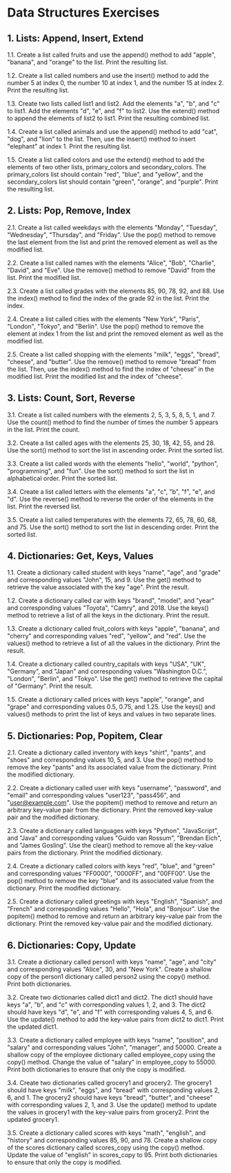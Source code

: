 # Data Structures Exercises
## 1. Lists: Append, Insert, Extend

1.1. Create a list called fruits and use the append() method to add "apple", "banana", and "orange" to the list. Print the resulting list.

1.2. Create a list called numbers and use the insert() method to add the number 5 at index 0, the number 10 at index 1, and the number 15 at index 2. Print the resulting list.

1.3. Create two lists called list1 and list2. Add the elements "a", "b", and "c" to list1. Add the elements "d", "e", and "f" to list2. Use the extend() method to append the elements of list2 to list1. Print the resulting combined list.

1.4. Create a list called animals and use the append() method to add "cat", "dog", and "lion" to the list. Then, use the insert() method to insert "elephant" at index 1. Print the resulting list.

1.5. Create a list called colors and use the extend() method to add the elements of two other lists, primary_colors and secondary_colors. The primary_colors list should contain "red", "blue", and "yellow", and the secondary_colors list should contain "green", "orange", and "purple". Print the resulting list.

## 2. Lists: Pop, Remove, Index

2.1. Create a list called weekdays with the elements "Monday", "Tuesday", "Wednesday", "Thursday", and "Friday". Use the pop() method to remove the last element from the list and print the removed element as well as the modified list.

2.2. Create a list called names with the elements "Alice", "Bob", "Charlie", "David", and "Eve". Use the remove() method to remove "David" from the list. Print the modified list.

2.3. Create a list called grades with the elements 85, 90, 78, 92, and 88. Use the index() method to find the index of the grade 92 in the list. Print the index.

2.4. Create a list called cities with the elements "New York", "Paris", "London", "Tokyo", and "Berlin". Use the pop() method to remove the element at index 1 from the list and print the removed element as well as the modified list.

2.5. Create a list called shopping with the elements "milk", "eggs", "bread", "cheese", and "butter". Use the remove() method to remove "bread" from the list. Then, use the index() method to find the index of "cheese" in the modified list. Print the modified list and the index of "cheese".

## 3. Lists: Count, Sort, Reverse

3.1. Create a list called numbers with the elements 2, 5, 3, 5, 8, 5, 1, and 7. Use the count() method to find the number of times the number 5 appears in the list. Print the count.

3.2. Create a list called ages with the elements 25, 30, 18, 42, 55, and 28. Use the sort() method to sort the list in ascending order. Print the sorted list.

3.3. Create a list called words with the elements "hello", "world", "python", "programming", and "fun". Use the sort() method to sort the list in alphabetical order. Print the sorted list.

3.4. Create a list called letters with the elements "a", "c", "b", "f", "e", and "d". Use the reverse() method to reverse the order of the elements in the list. Print the reversed list.

3.5. Create a list called temperatures with the elements 72, 65, 78, 60, 68, and 75. Use the sort() method to sort the list in descending order. Print the sorted list.

## 4. Dictionaries: Get, Keys, Values

1.1. Create a dictionary called student with keys "name", "age", and "grade" and corresponding values "John", 15, and 9. Use the get() method to retrieve the value associated with the key "age". Print the result.

1.2. Create a dictionary called car with keys "brand", "model", and "year" and corresponding values "Toyota", "Camry", and 2018. Use the keys() method to retrieve a list of all the keys in the dictionary. Print the result.

1.3. Create a dictionary called fruit_colors with keys "apple", "banana", and "cherry" and corresponding values "red", "yellow", and "red". Use the values() method to retrieve a list of all the values in the dictionary. Print the result.

1.4. Create a dictionary called country_capitals with keys "USA", "UK", "Germany", and "Japan" and corresponding values "Washington D.C.", "London", "Berlin", and "Tokyo". Use the get() method to retrieve the capital of "Germany". Print the result.

1.5. Create a dictionary called prices with keys "apple", "orange", and "grape" and corresponding values 0.5, 0.75, and 1.25. Use the keys() and values() methods to print the list of keys and values in two separate lines.

## 5. Dictionaries: Pop, Popitem, Clear

2.1. Create a dictionary called inventory with keys "shirt", "pants", and "shoes" and corresponding values 10, 5, and 3. Use the pop() method to remove the key "pants" and its associated value from the dictionary. Print the modified dictionary.

2.2. Create a dictionary called user with keys "username", "password", and "email" and corresponding values "user123", "pass456", and "user@example.com". Use the popitem() method to remove and return an arbitrary key-value pair from the dictionary. Print the removed key-value pair and the modified dictionary.

2.3. Create a dictionary called languages with keys "Python", "JavaScript", and "Java" and corresponding values "Guido van Rossum", "Brendan Eich", and "James Gosling". Use the clear() method to remove all the key-value pairs from the dictionary. Print the modified dictionary.

2.4. Create a dictionary called colors with keys "red", "blue", and "green" and corresponding values "FF0000", "0000FF", and "00FF00". Use the pop() method to remove the key "blue" and its associated value from the dictionary. Print the modified dictionary.

2.5. Create a dictionary called greetings with keys "English", "Spanish", and "French" and corresponding values "Hello", "Hola", and "Bonjour". Use the popitem() method to remove and return an arbitrary key-value pair from the dictionary. Print the removed key-value pair and the modified dictionary.

## 6. Dictionaries: Copy, Update

3.1. Create a dictionary called person1 with keys "name", "age", and "city" and corresponding values "Alice", 30, and "New York". Create a shallow copy of the person1 dictionary called person2 using the copy() method. Print both dictionaries.

3.2. Create two dictionaries called dict1 and dict2. The dict1 should have keys "a", "b", and "c" with corresponding values 1, 2, and 3. The dict2 should have keys "d", "e", and "f" with corresponding values 4, 5, and 6. Use the update() method to add the key-value pairs from dict2 to dict1. Print the updated dict1.

3.3. Create a dictionary called employee with keys "name", "position", and "salary" and corresponding values "John", "manager", and 50000. Create a shallow copy of the employee dictionary called employee_copy using the copy() method. Change the value of "salary" in employee_copy to 55000. Print both dictionaries to ensure that only the copy is modified.

3.4. Create two dictionaries called grocery1 and grocery2. The grocery1 should have keys "milk", "eggs", and "bread" with corresponding values 2, 6, and 1. The grocery2 should have keys "bread", "butter", and "cheese" with corresponding values 2, 1, and 3. Use the update() method to update the values in grocery1 with the key-value pairs from grocery2. Print the updated grocery1.

3.5. Create a dictionary called scores with keys "math", "english", and "history" and corresponding values 85, 90, and 78. Create a shallow copy of the scores dictionary called scores_copy using the copy() method. Update the value of "english" in scores_copy to 95. Print both dictionaries to ensure that only the copy is modified.